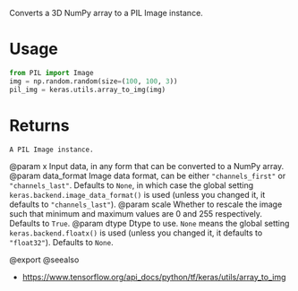Converts a 3D NumPy array to a PIL Image instance.

# Usage
```python
from PIL import Image
img = np.random.random(size=(100, 100, 3))
pil_img = keras.utils.array_to_img(img)
```

# Returns
    A PIL Image instance.

@param x Input data, in any form that can be converted to a NumPy array.
@param data_format Image data format, can be either `"channels_first"` or
    `"channels_last"`. Defaults to `None`, in which case the global
    setting `keras.backend.image_data_format()` is used (unless you
    changed it, it defaults to `"channels_last"`).
@param scale Whether to rescale the image such that minimum and maximum values
    are 0 and 255 respectively. Defaults to `True`.
@param dtype Dtype to use. `None` means the global setting
    `keras.backend.floatx()` is used (unless you changed it, it
    defaults to `"float32"`). Defaults to `None`.

@export
@seealso
+ <https://www.tensorflow.org/api_docs/python/tf/keras/utils/array_to_img>
